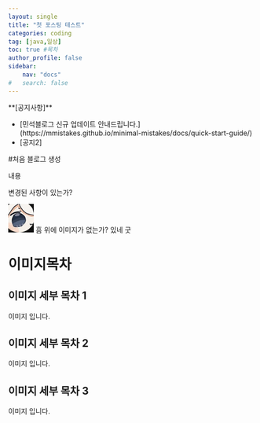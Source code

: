 ```yaml
---
layout: single
title: "첫 포스팅 테스트"
categories: coding
tag: [java,일상]
toc: true #목차
author_profile: false
sidebar:
    nav: "docs"
#   search: false
--- 
```

<div class="notice--danger">
**[공지사항]** 
<ul>
    <li>[민석블로그 신규 업데이트 안내드립니다.](https://mmistakes.github.io/minimal-mistakes/docs/quick-start-guide/)
</li>
    <li>[공지2]</li>
</ul>
</div>
<!-- {: .notice--danger} -->
#처음 블로그 생성
    
내용

변경된 사항이 있는가?

![](/images/2022-11-24-11-31-59.png)
흠 위에 이미지가 없는가? 있네 굿
# 이미지목차
## 이미지 세부 목차 1
이미지 입니다.
## 이미지 세부 목차 2
이미지 입니다.
## 이미지 세부 목차 3
이미지 입니다.

